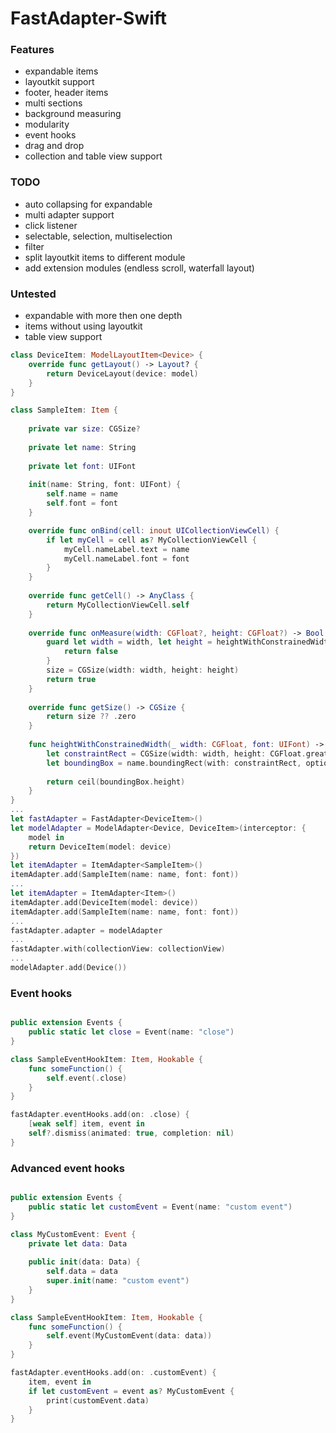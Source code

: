 # FastAdapter-Swift

### Features
- expandable items
- layoutkit support
- footer, header items
- multi sections
- background measuring
- modularity
- event hooks
- drag and drop
- collection and table view support

### TODO
- auto collapsing for expandable
- multi adapter support
- click listener
- selectable, selection, multiselection
- filter
- split layoutkit items to different module
- add extension modules (endless scroll, waterfall layout)

### Untested
- expandable with more then one depth
- items without using layoutkit
- table view support

```swift
class DeviceItem: ModelLayoutItem<Device> {
    override func getLayout() -> Layout? {
        return DeviceLayout(device: model)
    }
}

class SampleItem: Item {
    
    private var size: CGSize?
    
    private let name: String
    
    private let font: UIFont
    
    init(name: String, font: UIFont) {
        self.name = name
        self.font = font
    }

    override func onBind(cell: inout UICollectionViewCell) {
        if let myCell = cell as? MyCollectionViewCell {
            myCell.nameLabel.text = name
            myCell.nameLabel.font = font
        }
    }
    
    override func getCell() -> AnyClass {
        return MyCollectionViewCell.self
    }
    
    override func onMeasure(width: CGFloat?, height: CGFloat?) -> Bool {
        guard let width = width, let height = heightWithConstrainedWidth(width, font: font) else {
            return false
        }
        size = CGSize(width: width, height: height)
        return true
    }
    
    override func getSize() -> CGSize {
        return size ?? .zero
    }
    
    func heightWithConstrainedWidth(_ width: CGFloat, font: UIFont) -> CGFloat? {
        let constraintRect = CGSize(width: width, height: CGFloat.greatestFiniteMagnitude)
        let boundingBox = name.boundingRect(with: constraintRect, options: NSStringDrawingOptions.usesLineFragmentOrigin, attributes: [NSFontAttributeName: font], context: nil)
    
        return ceil(boundingBox.height)
    }
}
...
let fastAdapter = FastAdapter<DeviceItem>()
let modelAdapter = ModelAdapter<Device, DeviceItem>(interceptor: {
    model in
    return DeviceItem(model: device)
})
let itemAdapter = ItemAdapter<SampleItem>()
itemAdapter.add(SampleItem(name: name, font: font))
...
let itemAdapter = ItemAdapter<Item>()
itemAdapter.add(DeviceItem(model: device))
itemAdapter.add(SampleItem(name: name, font: font))
...
fastAdapter.adapter = modelAdapter
...
fastAdapter.with(collectionView: collectionView)
...
modelAdapter.add(Device())
```

### Event hooks
```swift

public extension Events {
    public static let close = Event(name: "close")
}

class SampleEventHookItem: Item, Hookable {
    func someFunction() {
        self.event(.close)
    }
}

fastAdapter.eventHooks.add(on: .close) {
    [weak self] item, event in
    self?.dismiss(animated: true, completion: nil)
}
```

### Advanced event hooks
```swift

public extension Events {
    public static let customEvent = Event(name: "custom event")
}

class MyCustomEvent: Event {
    private let data: Data
    
    public init(data: Data) {
        self.data = data
        super.init(name: "custom event")
    }
}

class SampleEventHookItem: Item, Hookable {
    func someFunction() {
        self.event(MyCustomEvent(data: data))
    }
}

fastAdapter.eventHooks.add(on: .customEvent) {
    item, event in
    if let customEvent = event as? MyCustomEvent {
        print(customEvent.data)
    }
}
```
